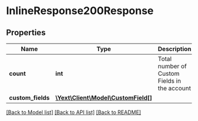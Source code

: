 # InlineResponse200Response

## Properties
Name | Type | Description | Notes
------------ | ------------- | ------------- | -------------
**count** | **int** | Total number of Custom Fields in the account | [optional] 
**custom_fields** | [**\Yext\Client\Model\CustomField[]**](CustomField.md) |  | [optional] 

[[Back to Model list]](../README.md#documentation-for-models) [[Back to API list]](../README.md#documentation-for-api-endpoints) [[Back to README]](../README.md)


